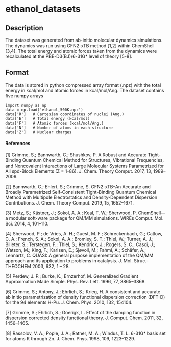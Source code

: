 # ethanol_datasets

## Description

The dataset was generated from ab-initio molecular dynamics simulations. The dynamics was run using GFN2-xTB method [1,2] within ChemShell [3,4]. The total energy and atomic forces taken from the dynamics were recalculated at the PBE-D3(BJ)/6-31G* level of theory [5-8]. 

## Format

The data is stored in python compressed array format (.npz) with the total energy in kcal/mol and atomic forces in kcal/mol/Ang. The dataset contains five numpy arrays

```
import numpy as np
data = np.load('ethanol_500K.npz')
data['R']   # Cartesian coordinates of nuclei (Ang.)
data['E']   # Total energy (kcal/mol)
data['F']   # Atomic forces (kcal/mol/Ang.)
data['N']   # Number of atoms in each structure
data['Z']   # Nuclear charges
```

#### References

[1] Grimme, S.; Bannwarth, C.; Shushkov, P. A Robust and Accurate Tight-Binding Quantum Chemical Method for Structures, Vibrational Frequencies, and Noncovalent Interactions of Large Molecular Systems Parametrized for All spd-Block Elements (Z = 1–86). J. Chem. Theory Comput. 2017, 13, 1989–2009.

[2] Bannwarth, C.; Ehlert, S.; Grimme, S. GFN2-xTB–An Accurate and Broadly Parametrized Self-Consistent Tight-Binding Quantum Chemical Method with Multipole Electrostatics and
Density-Dependent Dispersion Contributions. J. Chem. Theory Comput. 2019, 15, 1652–1671.

[3] Metz, S.; Kästner, J.; Sokol, A. A.; Keal, T. W.; Sherwood, P. ChemShell—a modular soft-ware package for QM/MM simulations. WIREs Comput. Mol. Sci. 2014, 4, 101–110.

[4] Sherwood, P.; de Vries, A. H.; Guest, M. F.; Schreckenbach, G.; Catlow, C. A.; French, S. A.; Sokol, A. A.; Bromley, S. T.; Thiel, W.; Turner, A. J.; Billeter, S.; Terstegen, F.; Thiel, S.; Kendrick, J.; Rogers, S. C.; Casci, J.; Watson, M.; King, F.; Karlsen, E.; Sjøvoll, M.; Fahmi, A.; Schäfer, A.; Lennartz, C. QUASI: A general purpose implementation of the QM/MM approach and its application to problems in catalysis. J. Mol. Struc.-THEOCHEM 2003, 632, 1 – 28.

[5] Perdew, J. P.; Burke, K.; Ernzerhof, M. Generalized Gradient Approximation Made Simple. Phys. Rev. Lett. 1996, 77, 3865–3868.

[6] Grimme, S.; Antony, J.; Ehrlich, S.; Krieg, H. A consistent and accurate ab initio parametrization of density functional dispersion correction (DFT-D) for the 94 elements H-Pu. J. Chem.
Phys. 2010, 132, 154104.

[7] Grimme, S.; Ehrlich, S.; Goerigk, L. Effect of the damping function in dispersion corrected density functional theory. J. Comput. Chem. 2011, 32, 1456–1465.

[8] Rassolov, V. A.; Pople, J. A.; Ratner, M. A.; Windus, T. L. 6-31G* basis set for atoms K through Zn. J. Chem. Phys. 1998, 109, 1223–1229.
